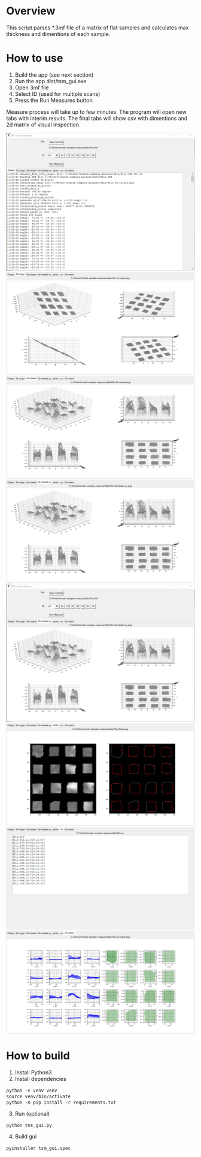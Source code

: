 
# Overview

This script parses *.3mf file of a matrix of flat samples and calculates max thickness and dimentions of each sample.

# How to use

1. Build the app (see next section)
2. Run the app dist/tsm_gui.exe
3. Open 3mf file 
4. Select ID (used for multiple scans)
5. Press the Run Measures button

Measure process will take up to few minutes. The program will open new tabs with interim results.
The final tabs will show csv with dimentions and 2d matrix of visual inspection.

![](images/gui-0.png)
![](images/gui-1.png)
![](images/gui-2.png)
![](images/gui-3.png)
![](images/gui-4.png)
![](images/gui-5.png)
![](images/gui-6.png)
![](images/gui-7.png)

# How to build	

1. Install Python3	
2. Install dependencies	
```	
python -v venv venv	
source venv/bin/activate	
python -m pip install -r requirements.txt	
```
3. Run (optional)	
```	
python tms_gui.py
```
4. Build gui	
```	
pyinstaller tsm_gui.spec	
```
